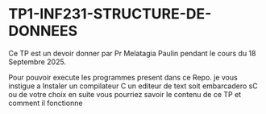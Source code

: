 # TP1-INF231-STRUCTURE-DE-DONNEES
Ce TP est un devoir donner par Pr Melatagia Paulin pendant le cours du 18 Septembre 2025. 

Pour pouvoir execute les programmes present dans ce Repo. je vous instigue a 
  Instaler un compilateur C
  un editeur de text soit embarcadero sC ou de votre choix
  en suite vous pourriez savoir le contenu de ce TP et comment il fonctionne
